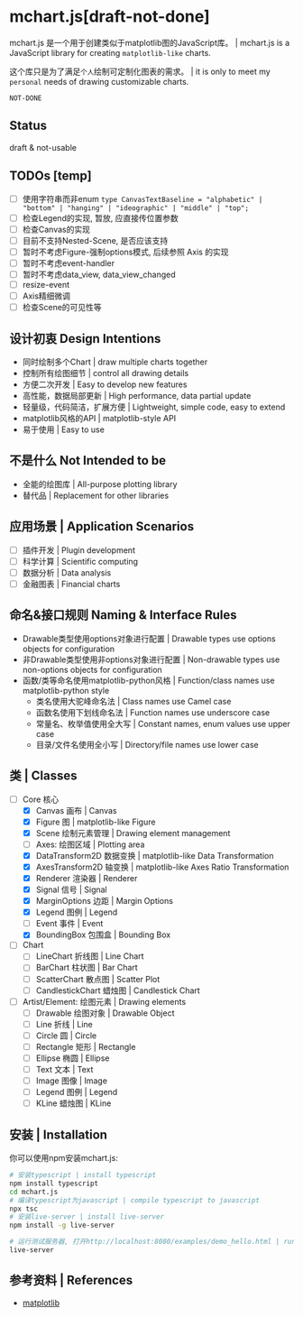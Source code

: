 # mchart.js[draft-not-done]
mchart.js 是一个用于创建类似于matplotlib图的JavaScript库。
| mchart.js is a JavaScript library for creating `matplotlib-like` charts. 

这个库只是为了满足`个人`绘制可定制化图表的需求。
| it is only to meet my `personal` needs of drawing customizable charts.

`NOT-DONE`

## Status
draft & not-usable

## TODOs [temp]
- [ ] 使用字符串而非enum `type CanvasTextBaseline = "alphabetic" | "bottom" | "hanging" | "ideographic" | "middle" | "top";`
- [ ] 检查Legend的实现, 暂放, 应直接传位置参数
- [ ] 检查Canvas的实现
- [ ] 目前不支持Nested-Scene, 是否应该支持
- [ ] 暂时不考虑Figure-强制options模式, 后续参照 Axis 的实现
- [ ] 暂时不考虑event-handler
- [ ] 暂时不考虑data_view, data_view_changed
- [ ] resize-event
- [ ] Axis精细微调
- [ ] 检查Scene的可见性等

## 设计初衷 Design Intentions
- 同时绘制多个Chart | draw multiple charts together
- 控制所有绘图细节 | control all drawing details
- 方便二次开发 | Easy to develop new features
- 高性能，数据局部更新 | High performance, data partial update
- 轻量级，代码简洁，扩展方便 | Lightweight, simple code, easy to extend
- matplotlib风格的API | matplotlib-style API
- 易于使用 | Easy to use

## 不是什么 Not Intended to be
- 全能的绘图库 | All-purpose plotting library
- 替代品 | Replacement for other libraries

## 应用场景 | Application Scenarios
- [ ] 插件开发 | Plugin development
- [ ] 科学计算 | Scientific computing
- [ ] 数据分析 | Data analysis
- [ ] 金融图表 | Financial charts

## 命名&接口规则 Naming & Interface Rules
- Drawable类型使用options对象进行配置 | Drawable types use options objects for configuration
- 非Drawable类型使用非options对象进行配置 | Non-drawable types use non-options objects for configuration
- 函数/类等命名使用matplotlib-python风格 | Function/class names use matplotlib-python style
    - 类名使用大驼峰命名法 | Class names use Camel case
    - 函数名使用下划线命名法 | Function names use underscore case
    - 常量名、枚举值使用全大写 | Constant names, enum values use upper case
    - 目录/文件名使用全小写 | Directory/file names use lower case

## 类 | Classes
- [ ] Core 核心
    - [x] Canvas 画布 | Canvas
    - [x] Figure 图 | matplotlib-like Figure
    - [x] Scene 绘制元素管理 | Drawing element management
    - [ ] Axes: 绘图区域 | Plotting area
    - [x] DataTransform2D 数据变换 | matplotlib-like Data Transformation
    - [x] AxesTransform2D 轴变换 | matplotlib-like Axes Ratio Transformation
    - [x] Renderer 渲染器 | Renderer
    - [x] Signal 信号 | Signal
    - [x] MarginOptions 边距 | Margin Options
    - [x] Legend 图例 | Legend
    - [ ] Event 事件 | Event
    - [x] BoundingBox 包围盒 | Bounding Box
 - [ ] Chart 
    - [ ] LineChart 折线图 | Line Chart
    - [ ] BarChart 柱状图 | Bar Chart
    - [ ] ScatterChart 散点图 | Scatter Plot
    - [ ] CandlestickChart 蜡烛图 | Candlestick Chart
- [ ] Artist/Element: 绘图元素 | Drawing elements
    - [ ] Drawable 绘图对象 | Drawable Object
    - [ ] Line 折线 | Line
    - [ ] Circle 圆 | Circle
    - [ ] Rectangle 矩形 | Rectangle
    - [ ] Ellipse 椭圆 | Ellipse
    - [ ] Text 文本 | Text
    - [ ] Image 图像 | Image
    - [ ] Legend 图例 | Legend
    - [ ] KLine 蜡烛图 | KLine

## 安装 | Installation
你可以使用npm安装mchart.js:

```bash
# 安装typescript | install typescript
npm install typescript
cd mchart.js
# 编译typescript为javascript | compile typescript to javascript
npx tsc
# 安装live-server | install live-server
npm install -g live-server

# 运行测试服务器, 打开http://localhost:8080/examples/demo_hello.html | run test server, open http://localhost:8080/examples/demo_hello.html 
live-server
```

## 参考资料 | References
- [matplotlib](https://github.com/matplotlib/matplotlib/blob/main/lib/matplotlib/axes/_base.py)
